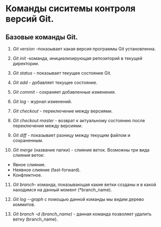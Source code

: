 # Команды сиситемы контроля версий Git.

## Базовые команды Git.

1. *Git version* -показывает какая версия программы Git установленна.
2. *Git init* -команда, инициализирующая репозиторий в текущей директории.
3. *Git status* - показывает текущее состояние Git. 
4. *Git add* - добавляет текущее состояние.
5. *Git commit* - сохраняет добавленные изменения.
6. *Git log* - журнал изменений.
7. *Git checkout* - переключение между версиями.
8. *Git checkout master* - возврат к актуальному состоянию после переключения между версиями.
9. *Git diff* - показывает разницу между текущим файлом и сохраненным.

10. *Git merge* (название папки) - слияние веток.
Возможны три вида слияния веток:
* Явное слияние.
* Неявное слияние (fast-forward).
* Конфликтное.

11. *Git branch*- команда, показывающая какие ветки созданы и в какой находимся на данный момент (*branch_name).

12. *Git log --graph* с помощью данной команды мы видим дерево коммитов.

13. *Git branch -d (branch_name)* - данная команда позволяет удалить ветку (branch_name).
